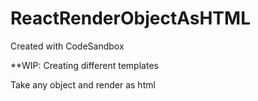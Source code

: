 # ReactRenderObjectAsHTML
Created with CodeSandbox

**WIP: Creating different templates

Take any object and render as html
